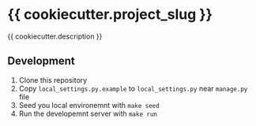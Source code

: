# {{ cookiecutter.project_slug }}

{{ cookiecutter.description }}


## Development

1. Clone this repository
2. Copy `local_settings.py.example` to `local_settings.py` near `manage.py` file
3. Seed you local environemnt with `make seed`
4. Run the developemnt server with `make run`
